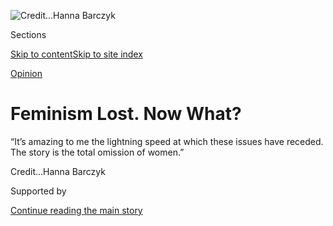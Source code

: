 <div id="app">

<div>

<div>

<div>

</div>

<div data-aria-hidden="false">

<div id="site-content" data-role="main">

<div>

<div class="css-1aor85t" style="opacity:0.000000001;z-index:-1;visibility:hidden">

<div class="css-1hqnpie">

<div class="css-epjblv">

<span class="css-17xtcya">[Sunday
Review](/section/opinion/sunday)</span><span class="css-x15j1o">|</span><span class="css-fwqvlz">Feminism
Lost. Now
What?</span>

</div>

<div class="css-k008qs">

<div class="css-1iwv8en">

<span class="css-18z7m18"></span>

<div>

</div>

</div>

<span class="css-1n6z4y">https://nyti.ms/2iLe2TR</span>

<div class="css-1705lsu">

<div class="css-4xjgmj">

<div class="css-4skfbu" data-role="toolbar" data-aria-label="Social Media Share buttons, Save button, and Comments Panel with current comment count" data-testid="share-tools">

  - 
  - 
  - 
  - 
    
    <div class="css-6n7j50">
    
    </div>

  - 
  - 

</div>

</div>

</div>

</div>

</div>

</div>

<div class="css-11qgg8s">

</div>

<div id="fullBleedHeaderContent">

<div class="css-n4ws9g">

![<span class="css-cnj6d5 e1z0qqy90" itemprop="copyrightHolder"><span class="css-1ly73wi e1tej78p0">Credit...</span><span><span>Hanna
Barczyk</span></span></span>](https://static01.graylady3jvrrxbe.onion/images/2017/01/01/opinion/sunday/01chiraWEB/01chiraWEB-articleLarge-v2.jpg?quality=75&auto=webp&disable=upscale)

</div>

<div class="css-a3jxye">

<div class="css-6cn7ki">

<div class="NYTAppHideMasthead css-1bcu9v6 e1suatyy0">

<div class="section css-1o1qe8k e1suatyy2">

<div class="css-cu5p7t er09x8g0">

<div class="css-6n7j50">

</div>

<span class="css-1dv1kvn">Sections</span>

[Skip to content](#site-content)[Skip to site index](#site-index)

</div>

<div class="css-10698na e1huz5gh0">

</div>

</div>

</div>

[Opinion](/section/opinion)

<div class="css-1sojcmr ehdk2mb0">

# Feminism Lost. Now What?

</div>

“It’s amazing to me the lightning speed at which these issues have
receded. The story is the total omission of
women.”

</div>

</div>

<div class="css-nwzfg5 e1gnum310">

<span class="css-1f9pvn2 sunday"></span><span class="css-cnj6d5 e1z0qqy90" itemprop="copyrightHolder"><span class="css-1ly73wi e1tej78p0">Credit...</span><span><span>Hanna
Barczyk</span></span></span>

</div>

<div id="sponsor-wrapper" class="css-1hyfx7x">

<div id="sponsor-slug" class="css-19vbshk">

Supported by

</div>

[Continue reading the main
story](#after-sponsor)

<div id="sponsor" class="ad sponsor-wrapper" style="text-align:center;height:100%;display:block">

</div>

<div id="after-sponsor">

</div>

</div>

<div class="css-1wx1auc e1gnum311">

<div class="css-18e8msd">

<div class="css-vp77d3 epjyd6m0">

<div class="css-1baulvz">

By <span class="css-1baulvz last-byline" itemprop="name">Susan
Chira</span>

</div>

</div>

  - Dec. 30,
    2016

  - 
    
    <div class="css-4xjgmj">
    
    <div class="css-d8bdto" data-role="toolbar" data-aria-label="Social Media Share buttons, Save button, and Comments Panel with current comment count" data-testid="share-tools">
    
      - 
      - 
      - 
      - 
        
        <div class="css-6n7j50">
        
        </div>
    
      - 
      - 
    
    </div>
    
    </div>

</div>

</div>

</div>

<div class="section meteredContent css-1r7ky0e" name="articleBody" itemprop="articleBody">

<div class="css-1fanzo5 StoryBodyCompanionColumn">

<div class="css-53u6y8">

This was supposed to be the year of triumph for American women.

A year that would cap an arc of progress: Seneca Falls, 1848. The 19th
Amendment, 1920. The first female American president, 2017. An
inauguration that would usher in a triumvirate of women running major
Western democracies. Little girls getting to see a woman in the White
House.

Instead, for those at the forefront of the women’s movement, there is
despair, division and defiance. Hillary Clinton’s loss was feminism’s,
too.

A man whose behavior toward women is a throwback to pre-feminist days is
now setting the tone for the country. The cabinet that Donald J. Trump
has nominated includes men — and a few women — with public records
hostile to a range of issues at the heart of the women’s movement. A
majority of white women voted for him, shattering myths of female
solidarity and the belief that demeaning women would make a politician
unelectable.

More broadly, there is a fear that women’s issues as the movement has
defined them — reproductive rights, women’s health, workplace
advancement and the fight against sexual harassment, among others —
could be trampled or ignored.

</div>

</div>

<div class="css-1fanzo5 StoryBodyCompanionColumn">

<div class="css-53u6y8">

The [Women’s March on
Washington](https://www.theguardian.com/us-news/2016/dec/27/womens-march-on-washington-dc-guide)
on Jan. 21 is an apt metaphor for the moment: movement as primal scream.
It grew out of a post on Facebook, was unconnected to any established
women’s organization, and has no set list of demands. Hundreds of
thousands of women say they are going, but will their anger turn into a
broader movement?

“We need a ‘come to Jesus’ moment,” said C. Nicole Mason of the Center
for Research and Policy in the Public Interest at the New York Women’s
Foundation. “I feel like the denial is very severe.”

In the weeks after the election, in conversations with nearly two dozen
advocates for women, I heard the fractures of a movement still
regrouping after an unexpected defeat. They know that Mrs. Clinton
didn’t stand for the feminist movement directly, and that you could
vote against her without saying you were voting against feminism. But
one of the movement’s goals was shattering that ultimate glass ceiling.
Some say the failure to do so was so devastating that now is the time to
rebuild from the ground up. Others insist it’s time to stay the course.

The challenges are a proxy for the questions the Democratic Party must
face over class, race, identity politics and tactics. The women’s
movement must balance how to broaden its message without losing its
base. Courting the white working class could alienate black women still
smarting over white women voting for a man whom many saw as racist — a
choice that seemed to put racial identity over gender solidarity. Some
younger women shun the feminist label altogether. It’s not clear how far
the tent can stretch without leaving some outside.

The overall struggle is to stay relevant in the age of Trump. “Before
the election, even I was stunned by the sheer number of people I knew
who came forward saying they’d been survivors of sexual assault,” said
Vivien Labaton, co-executive director of Make It Work, which promotes
working families’ economic security. “It’s amazing to me the lightning
speed at which these issues have receded. The story is the total
omission of women. Overnight.”

</div>

</div>

<div class="css-1fanzo5 StoryBodyCompanionColumn">

<div class="css-53u6y8">

Many veterans of the women’s movement bristle at the thought that the
election was a rejection of feminism. Hillary Clinton won the popular
vote by the largest recorded margin for a defeated candidate and won the
majority of all women’s votes. Eleanor Smeal, president of the Feminist
Majority Foundation, [cites a
poll](http://msmagazine.com/blog/2016/12/22/numbers-gender-feminism-2016-presidential-election/)
commissioned from Lake Research Partners conducted on the eve of the
election. It found that 59 percent of women voters over all, and 59
percent of younger women, identify as feminists, up from 2012.

Heather Booth, long active in the movement, notes that polls
consistently show majority support for child care, equal pay,
prohibitions against sexual discrimination and the right to abortion.
Ms. Smeal’s and many other groups have reported intensified
mobilization, donations and volunteerism after the election. For many,
the defeat may well be an awakening, a visible sign of barriers they
thought had been swept away.

But this consensus masks real struggles.

Although exit polls suggest that a majority of young women voted for
Mrs. Clinton, their enthusiasm for Bernie Sanders during the primary
seemed to say that for some, feminism’s traditional preoccupations seem
out of date.

In late October, when the polls indicated that Mrs. Clinton would win, I
sought out young women to talk about their perceptions of her. Jessica
Salans, 27, who is running for local office in Los Angeles in 2017, said
she found Mrs. Clinton’s feminism outdated, failing to prioritize
climate change, income inequality and the toll of American intervention
overseas.

</div>

</div>

<div class="css-79elbk" data-testid="photoviewer-wrapper">

<div class="css-z3e15g" data-testid="photoviewer-wrapper-hidden">

</div>

<div class="css-1a48zt4 ehw59r15" data-testid="photoviewer-children">

![<span class="css-cnj6d5 e1z0qqy90" itemprop="copyrightHolder"><span class="css-1ly73wi e1tej78p0">Credit...</span><span>Hanna
Barczyk</span></span>](https://static01.graylady3jvrrxbe.onion/images/2017/01/01/opinion/sunday/01chiraJUMP/01chiraJUMP-articleLarge.jpg?quality=75&auto=webp&disable=upscale)

</div>

</div>

<div class="css-1fanzo5 StoryBodyCompanionColumn">

<div class="css-53u6y8">

“I saw a great documentary about the second-wave feminist movement, and
it made me realize why people like Gloria Steinem were coming out in
support of Hillary Clinton,” she said. The brand of feminism that spoke
to her, though, wasn’t about breaking historic barriers. It was more
specific: “progressive feminism, eco-feminism.”

To many inside and outside the feminist movement, the Clinton campaign
message missed the mark.

“White working-class women saw Hillary Clinton as another privileged
white woman wanting to break the glass ceiling,” said Joan C. Williams,
professor at University of California Hastings College of the Law. “That
metaphor makes sense if your central goal is to gain access to jobs that
privileged men have. Hillary’s feminism was not about them.”

</div>

</div>

<div class="css-1fanzo5 StoryBodyCompanionColumn">

<div class="css-53u6y8">

Feminism, which at its heart should mean opportunities for women in
every sphere, has also come to be seen as a proxy for liberalism,
alienating conservatives.

S. E. Cupp, a columnist for The Daily News in New York and a
conservative who did not vote for Mr. Trump, said: “There’s a
condescension that comes across from some in the women’s movement.
There’s this idea that if you’re not liberal, you’re a traitor to your
gender. Is our message alienating entire groups of people, including
women?”

She raised the provocative possibility that many women believed that Mr.
Trump would keep the country safe in part because of his paternalistic,
alpha male persona — and that was an implicit rejection of feminism’s
attempts to redefine gender roles.

Others worry that the women’s movement has spent too much time policing
language and behavior, blaming and shaming at the expense of dialogue.
That, Professor Williams argues, can make misogyny attractive to the
white working class, a way to rebel against condescending elites.

The answer, some argue, is rebranding feminism — recasting issues in
economic terms relevant to the working class, men as well as women.

“While the working families agenda is very strong, it’s not big enough
to get the country back on its feet,” said Celinda Lake, a longtime
Democratic pollster. “It needs to be embedded in a bigger economic
message. Sometimes we talk about it in ways that make it sound like it’s
just for women, to the exclusion of men.”

By contrast, she said, Mr. Trump’s economic platform was clear and
compelling. Mrs. Clinton’s calls for equal pay, child care, paid family
leave and health insurance that covered birth control and mammograms,
paled before the appeal of someone who promised to bring back
better-paying manufacturing jobs and restore a lost standard of living.

</div>

</div>

<div class="css-1fanzo5 StoryBodyCompanionColumn">

<div class="css-53u6y8">

The key is to link the two messages, to take issues that benefit women
and show how they help families as a whole.

Ms. Lake described a focus group on equal pay she conducted with white
union members in Michigan. She found that men were enthusiastic if they
connected it with their own economic security. “One guy said, ‘If the
little lady doesn’t get paid the same as I do, I need to get overtime
and there’s no OT anymore.’ ” The other men in the room, she said,
agreed with him.

Men may also be more receptive when the message is applied to their
daughters. Reshma Saujani runs the group Girls Who Code, aimed at
preparing girls for careers in technology. She noted that when her
organization tried to persuade parents to enroll their girls, abstract
appeals to gender equity fell flat. Evoking fathers’ dreams for their
daughters had more resonance.

“You’ve lost your home but your daughter has a shot at going back up to
the middle class,” she said, explaining why that kind of pitch
succeeded. “We have to talk to different parts of the country
differently. We can’t make the same gender arguments — it doesn’t work.”

In these postelection conversations, the rawest wounds were expressed by
black women who felt betrayed by white women’s support for Mr. Trump.
These women worry that the national chest-beating about identity
politics and the resolve to win back the white working class will come
at their expense, subordinating issues of racial justice.

“You blame the people who voted for him, not the ones who didn’t,” said
Salamishah Tillet, an associate professor of English and Africana
studies at the University of Pennsylvania.

Early organizers of the women’s march faced scorn for initially failing
to include minority women in leadership positions, then drew fire for
the original name of the event — Million Woman March — which
appropriated the name of a march by black women in 1997.

</div>

</div>

<div class="css-1fanzo5 StoryBodyCompanionColumn">

<div class="css-53u6y8">

“Ashes to ashes, dust to white liberal feminism,” wrote LeRhonda
Manigault-Bryant, associate professor of Africana studies at Williams
College, in an impassioned open letter noting that white feminists now
shared the kind of fears long known to black women.

Rather than playing down race, these women argue it’s essential to
recognize its interconnection with feminism. Allowing racism to fester,
they say, threatens not only black women but also white women, because
it encourages white nationalism, which is also hostile to women’s
rights.

But building bridges across racial and ethnic lines requires white
feminists to understand that their experience is not universal,
Professor Manigault-Bryant said. And it means defining women’s issues as
broadly as possible.

One of the paradoxes of 2016 was that some referendums on issues dear to
the women’s movement passed on the local level, from tax increases to
expand child care programs in Ohio to raising the minimum wage in four
states. Advocates see opportunities in localities, a key battleground.
The Michigan People’s Campaign focused on a statehouse district called
Downriver Detroit, dispatching campaigners door to door to talk across
party lines about issues like caring for the elderly, disabled relatives
and children. Their progressive candidate won the local election,
although Mr. Trump carried the same district.

Others see ballot initiatives as a potent weapon. “Maybe this moment was
tailor-made for ballot measures as a critical form of policy making and
protest,” said Justine Sarver, executive director of the Ballot
Initiative Strategy Center. The center conducted polling in 11 states
and found wide support for issues like equal pay, child care, paid
family leave and higher wages, and is gearing up for the 2018 midterm
elections.

In the end, it’s hard to argue that this election over all was a vote
for the subordination of women. But it’s a warning that feminism, as it
has been defined, did not inspire enough people in enough places around
the country. You didn’t hear explicit calls for women to stay at home or
be subservient to men, although it’s an open question how many Americans
are receptive to questioning traditional gender roles. Many who care
about the place of women in American society are gripped by fears that
men will now feel they have a free pass to demean women at home or in
the workplace, that women’s health, economic security and reproductive
rights will be dealt severe blows.

</div>

</div>

<div class="css-1fanzo5 StoryBodyCompanionColumn">

<div class="css-53u6y8">

Talking to women who voted for Mr. Trump, I found many who were working,
divorced or single, opinionated and outspoken. They saw Hillary Clinton
as a menace and Donald Trump as an agent of change, if a flawed one.
Many were living what might be called liberated lives.

The challenge for the women’s movement is to persuade more of the
electorate that feminism is not merely a luxury for the privileged or
the province only of liberals, but rather that it is essential to the
freedom of every woman — and to her choices.

</div>

</div>

</div>

<div>

</div>

<div>

</div>

<div>

</div>

<div>

<div id="bottom-wrapper" class="css-1ede5it">

<div id="bottom-slug" class="css-l9onyx">

Advertisement

</div>

[Continue reading the main
story](#after-bottom)

<div id="bottom" class="ad bottom-wrapper" style="text-align:center;height:100%;display:block;min-height:90px">

</div>

<div id="after-bottom">

</div>

</div>

</div>

</div>

</div>

## Site Index

<div>

</div>

## Site Information Navigation

  - [© <span>2020</span> <span>The New York Times
    Company</span>](https://help.nytimes3xbfgragh.onion/hc/en-us/articles/115014792127-Copyright-notice)

<!-- end list -->

  - [NYTCo](https://www.nytco.com/)
  - [Contact
    Us](https://help.nytimes3xbfgragh.onion/hc/en-us/articles/115015385887-Contact-Us)
  - [Work with us](https://www.nytco.com/careers/)
  - [Advertise](https://nytmediakit.com/)
  - [T Brand Studio](http://www.tbrandstudio.com/)
  - [Your Ad
    Choices](https://www.nytimes3xbfgragh.onion/privacy/cookie-policy#how-do-i-manage-trackers)
  - [Privacy](https://www.nytimes3xbfgragh.onion/privacy)
  - [Terms of
    Service](https://help.nytimes3xbfgragh.onion/hc/en-us/articles/115014893428-Terms-of-service)
  - [Terms of
    Sale](https://help.nytimes3xbfgragh.onion/hc/en-us/articles/115014893968-Terms-of-sale)
  - [Site
    Map](https://spiderbites.nytimes3xbfgragh.onion)
  - [Help](https://help.nytimes3xbfgragh.onion/hc/en-us)
  - [Subscriptions](https://www.nytimes3xbfgragh.onion/subscription?campaignId=37WXW)

</div>

</div>

</div>

</div>
